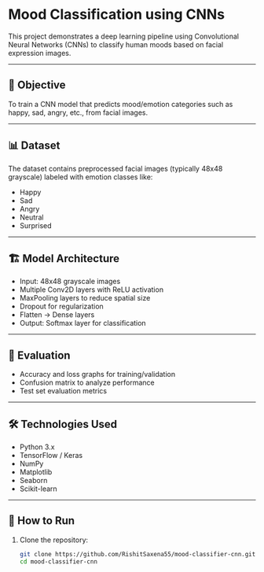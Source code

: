 # Mood Classification using CNNs

This project demonstrates a deep learning pipeline using Convolutional Neural Networks (CNNs) to classify human moods based on facial expression images.

---

## 🧠 Objective

To train a CNN model that predicts mood/emotion categories such as happy, sad, angry, etc., from facial images.

---

## 📊 Dataset

The dataset contains preprocessed facial images (typically 48x48 grayscale) labeled with emotion classes like:

- Happy
- Sad
- Angry
- Neutral
- Surprised

---

## 🏗️ Model Architecture

- Input: 48x48 grayscale images
- Multiple Conv2D layers with ReLU activation
- MaxPooling layers to reduce spatial size
- Dropout for regularization
- Flatten → Dense layers
- Output: Softmax layer for classification

---

## 🧪 Evaluation

- Accuracy and loss graphs for training/validation
- Confusion matrix to analyze performance
- Test set evaluation metrics

---

## 🛠️ Technologies Used

- Python 3.x
- TensorFlow / Keras
- NumPy
- Matplotlib
- Seaborn
- Scikit-learn

---

## 🚀 How to Run

1. Clone the repository:
   ```bash
   git clone https://github.com/RishitSaxena55/mood-classifier-cnn.git
   cd mood-classifier-cnn
